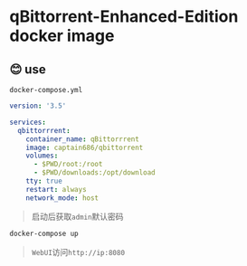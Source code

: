# qBittorrent-Enhanced-Edition docker image

## 😊 use

`docker-compose.yml`

```yml
version: '3.5'

services:
  qbittorrrent:
    container_name: qBittorrrent
    image: captain686/qbittorrent
    volumes:
      - $PWD/root:/root
      - $PWD/downloads:/opt/download
    tty: true
    restart: always
    network_mode: host

```
> 启动后获取`admin`默认密码
```bash
docker-compose up
```
> `WebUI`访问`http://ip:8080`
